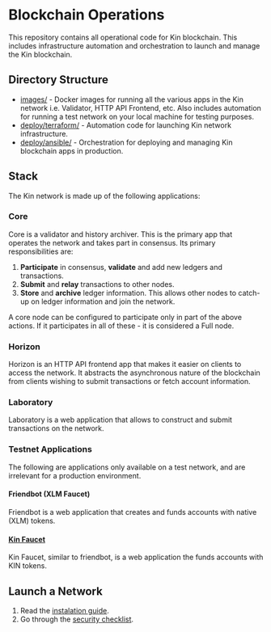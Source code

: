 # Blockchain Operations

This repository contains all operational code for Kin blockchain.
This includes infrastructure automation and orchestration to launch and manage the Kin blockchain.

## Directory Structure

- [images/](images) - Docker images for running all the various apps in the Kin network i.e. Validator, HTTP API Frontend, etc.
Also includes automation for running a test network on your local machine for testing purposes.
- [deploy/terraform/](deploy/terraform) - Automation code for launching Kin network infrastructure.
- [deploy/ansible/](deploy/ansible) - Orchestration for deploying and managing Kin blockchain apps in production.

## Stack

The Kin network is made up of the following applications:

### Core

Core is a validator and history archiver. This is the primary app that operates the network and takes part in consensus.
Its primary responsibilities are:

1. **Participate** in consensus, **validate** and add new ledgers and transactions.
1. **Submit** and **relay** transactions to other nodes.
1. **Store** and **archive** ledger information. This allows other nodes to catch-up on ledger information and join the network.

A core node can be configured to participate only in part of the above actions.
If it participates in all of these - it is considered a Full node.

### Horizon

Horizon is an HTTP API frontend app that makes it easier on clients to access the network.
It abstracts the asynchronous nature of the blockchain from clients wishing to submit transactions or fetch account information.

### Laboratory

Laboratory is a web application that allows to construct and submit transactions on the network.

### Testnet Applications

The following are applications only available on a test network, and are irrelevant for a production environment.

#### Friendbot (XLM Faucet)

Friendbot is a web application that creates and funds accounts with native (XLM) tokens.

#### [Kin Faucet](https://github.com/kinecosystem/stellar-faucet)

Kin Faucet, similar to friendbot, is a web application the funds accounts with KIN tokens.

## Launch a Network

1. Read the [instalation guide](INSTALL.md).
1. Go through the [security checklist](SECURITY.md).
